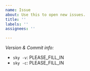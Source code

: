 ```yaml
---
name: Issue
about: Use this to open new issues.
title: ''
labels: ''
assignees: ''

---
```

<!-- Describe the bug report / feature request here -->




<!-- If relevant, fill in versioning info to help us troubleshoot -->
_Version & Commit info:_
* `sky -v`: PLEASE_FILL_IN
* `sky -c`: PLEASE_FILL_IN
